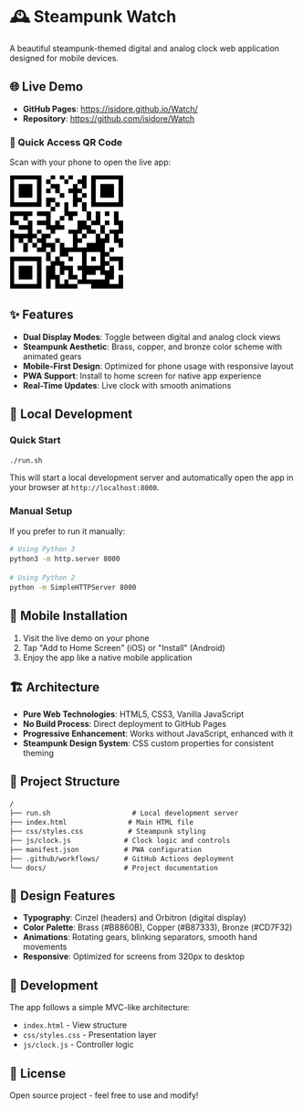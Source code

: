# 🕰️ Steampunk Watch

 
A beautiful steampunk-themed digital and analog clock web application designed for mobile devices.

## 🌐 Live Demo

- **GitHub Pages**: https://isidore.github.io/Watch/
- **Repository**: https://github.com/isidore/Watch

### 📱 Quick Access QR Code
Scan with your phone to open the live app:

<img src="assets/images/qr-code.png" alt="QR Code for Steampunk Watch" width="200" height="200">

## ✨ Features

- **Dual Display Modes**: Toggle between digital and analog clock views
- **Steampunk Aesthetic**: Brass, copper, and bronze color scheme with animated gears
- **Mobile-First Design**: Optimized for phone usage with responsive layout
- **PWA Support**: Install to home screen for native app experience
- **Real-Time Updates**: Live clock with smooth animations

## 🚀 Local Development

### Quick Start
```bash
./run.sh
```

This will start a local development server and automatically open the app in your browser at `http://localhost:8000`.

### Manual Setup
If you prefer to run it manually:
```bash
# Using Python 3
python3 -m http.server 8000

# Using Python 2
python -m SimpleHTTPServer 8000
```

## 📱 Mobile Installation

1. Visit the live demo on your phone
2. Tap "Add to Home Screen" (iOS) or "Install" (Android)
3. Enjoy the app like a native mobile application

## 🏗️ Architecture

- **Pure Web Technologies**: HTML5, CSS3, Vanilla JavaScript
- **No Build Process**: Direct deployment to GitHub Pages
- **Progressive Enhancement**: Works without JavaScript, enhanced with it
- **Steampunk Design System**: CSS custom properties for consistent theming

## 📁 Project Structure

```
/
├── run.sh                    # Local development server
├── index.html               # Main HTML file
├── css/styles.css           # Steampunk styling
├── js/clock.js             # Clock logic and controls
├── manifest.json           # PWA configuration
├── .github/workflows/      # GitHub Actions deployment
└── docs/                   # Project documentation
```

## 🎨 Design Features

- **Typography**: Cinzel (headers) and Orbitron (digital display)
- **Color Palette**: Brass (#B8860B), Copper (#B87333), Bronze (#CD7F32)
- **Animations**: Rotating gears, blinking separators, smooth hand movements
- **Responsive**: Optimized for screens from 320px to desktop

## 🔧 Development

The app follows a simple MVC-like architecture:
- `index.html` - View structure
- `css/styles.css` - Presentation layer
- `js/clock.js` - Controller logic

## 📄 License

Open source project - feel free to use and modify!
